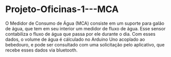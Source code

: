# Projeto-Oficinas-1---MCA
O Medidor de Consumo de Água (MCA) consiste em um suporte para galão de água, que tem em seu interior um medidor de fluxo de água. Esse sensor 
contabiliza o fluxo de água que passa por ele durante o dia. Com esses dados, o volume de água é cálculado no Arduino Uno acoplado ao bebedouro,
e pode ser consultado com uma solicitação pelo aplicativo, que recebe esses dados via bluetooth.

